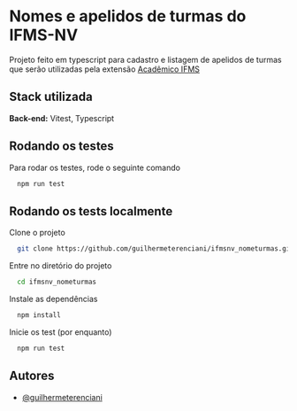 
# Nomes e apelidos de turmas do IFMS-NV

Projeto feito em typescript para cadastro e listagem de apelidos de turmas que serão utilizadas pela extensão [Acadêmico IFMS](https://chrome.google.com/webstore/detail/acad%C3%AAmico-ifms/oglddlodppgpephkkndlpmemlccigold?hl=pt-BR)
## Stack utilizada

**Back-end:** Vitest, Typescript


## Rodando os testes

Para rodar os testes, rode o seguinte comando

```bash
  npm run test
```


## Rodando os tests localmente

Clone o projeto

```bash
  git clone https://github.com/guilhermeterenciani/ifmsnv_nometurmas.git
```

Entre no diretório do projeto

```bash
  cd ifmsnv_nometurmas
```

Instale as dependências

```bash
  npm install
```

Inicie os test (por enquanto)

```bash
  npm run test
```


## Autores

- [@guilhermeterenciani](https://github.com/guilhermeterenciani)

